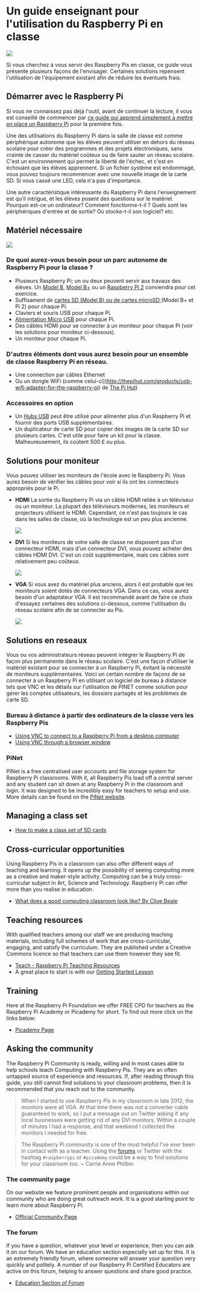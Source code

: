# Un guide enseignant pour l'utilisation du Raspberry Pi en classe

![](cover.png)

Si vous cherchez à vous servir des Raspberry Pis en classe, ce guide vous présente plusieurs façons de l'envisager. Certaines solutions repensent l'utilisation de l'équipement existant afin de réduire les éventuels frais.

## Démarrer avec le Raspberry Pi

Si vous ne connaissez pas déjà l'outil, avant de continuer la lecture, il vous est conseillé de commencer par [ce guide qui apprend simplement à mettre en place un Raspberry Pi](getting-started-guide.md) pour la première fois.

Une des utilisations du Raspberry Pi dans la salle de classe est comme périphérique autonome que les élèves peuvent utiliser en dehors du réseau scolaire pour créer des programmes et des projets électroniques, sans crainte de casser du matériel coûteux ou de faire sauter un réseau scolaire. C'est un environnement qui permet la liberté de l'échec, et c'est en échouant que les élèves apprennent. Si un fichier système est endommagé, vous pouvez toujours recommencer avec une nouvelle image de la carte SD. Si vous cassé une LED, cela n'a pas d'importance.

Une autre caractéristique intéressante du Raspberry Pi dans l'enseignement est qu'il intrigue, et les élèves posent des questions sur le matériel. Pourquoi est-ce un ordinateur? Comment fonctionne-t-il ? Quels sont les périphériques d'entrée et de sortie? Où stocke-t-il son logiciel? etc.

## Matériel nécessaire

![](images/Raspberry-Pis.jpg)

### De quoi aurez-vous besoin pour un parc autonome de Raspberry Pi pour la classe ?

- Plusieurs Raspberry Pi; un ou deux peuvent servir aux travaux des élèves. Un [Model B](https://www.raspberrypi.org/products/model-b/), [Model B+](https://www.raspberrypi.org/products/model-b-plus/) ou un [Raspberry Pi 2](https://www.raspberrypi.org/products/raspberry-pi-2-model-b/) conviendra pour cet exercice.
- Suffisament de [cartes SD (Model B) ou de cartes microSD ](http://swag.raspberrypi.org/collections/frontpage/products/noobs-8gb-sd-card) (Model B+ et Pi 2) pour chaque Pi.
- Claviers et souris USB pour chaque Pi.
- [Alimentation Micro USB](http://swag.raspberrypi.org/collections/pi-kits/products/raspberry-pi-universal-power-supply) pour chaque Pi.
- Des câbles HDMI pour se connecter à un moniteur pour chaque Pi (voir les solutions pour moniteur  ci-dessous).
- Un moniteur pour chaque Pi.

### D'autres éléments dont vous aurez besoin pour un ensemble de classe Raspberry Pi en réseau.

- Une connection par câbles Ethernet
- Ou un dongle WiFi (comme celui-ci](http://thepihut.com/products/usb-wifi-adapter-for-the-raspberry-pi) de [The Pi Hut](http://thepihut.com/))

### Accessoires en option

- Un [Hubs USB](http://thepihut.com/products/7-port-usb-hub-for-the-raspberry-pi) peut être utilisé pour alimenter plus d'un Raspberry Pi et fournir des ports USB supplémentaires.
- Un duplicateur de carte SD pour copier des images de la carte SD sur plusieurs cartes. C'est utile pour faire un kit pour la classe. Malheureusement, ils coûtent 500 £ ou plus.

## Solutions pour moniteur

Vous pouvez utiliser les moniteurs de l'école avec le Raspberry Pi. Vous aurez besoin de vérifier les câbles pour voir si ils ont les connecteurs appropriés pour le Pi.

- **HDMI** La sortie du Raspberry Pi via un câble HDMI reliée à un téléviseur ou un moniteur. La plupart des téléviseurs modernes, les moniteurs et projecteurs utilisent le HDMI. Cependant, ce n'est pas toujours le cas dans les salles de classe, où la technologie est un peu plus ancienne.

  ![](images/HDMI-Connector.jpg)

- **DVI** Si les moniteurs de votre salle de classe ne disposent pas d'un connecteur HDMI, mais d'un connecteur DVI, vous pouvez acheter des câbles HDMI DVI. C'est un coût supplémentaire, mais ces câbles sont relativement peu coûteux.

  ![](images/Dvi-cable.jpg)

- **VGA** Si vous avez du matériel plus anciens, alors il est probable que les moniteurs soient dotés de connecteurs VGA. Dans ce cas, vous aurez besoin d'un adaptateur VGA. Il est recommandé avant de faire ce choix d'essayez certaines des solutions ci-dessous, comme l'utilisation du réseau scolaire afin de se connecter au Pis.

  ![](images/Vga-cable.jpg)

## Solutions en reseaux

Vous ou vos administrateurs réseau peuvent intégrer le Raspberry Pi de façon plus permanente dans le réseau scolaire. C'est une façon d'utiliser le matériel existant pour se connecter à un Raspberry Pi, évitant la nécessité de moniteurs supplémentaires. Voici un certain nombre de façons de se connecter à un Raspberry Pi en utilisant un logiciel de bureau à distance tels que VNC et les détails sur l'utilisation de PINET comme solution pour gérer les comptes utilisateurs, les dossiers partagés et les problèmes de carte SD.

### Bureau à distance à partir des ordinateurs de la  classe vers les Raspberry Pis

- [Using VNC to connect to a Raspberry Pi from a desktop computer](vnc-classroom-guide.md)
- [Using VNC through a browser window](vnc-browser-guide.md)

### PiNet
PiNet is a free centralised user accounts and file storage system for Raspberry Pi classrooms. With it, all Raspberry Pis load off a central server and any student can sit down at any Raspberry Pi in the classroom and login. It was designed to be incredibly easy for teachers to setup and use. More details can be found on the [PiNet website](http://pinet.org.uk/).   

## Managing a class set
- [How to make a class set of SD cards](class-sd-cards.md)

## Cross-curricular opportunities

Using Raspberry Pis in a classroom can also offer different ways of teaching and learning. It opens up the possibility of seeing computing more as a creative and maker-style activity. Computing can be a truly cross-curricular subject in Art, Science and Technology. Raspberry Pi can offer more than you realise in education.

- [What does a good computing classroom look like? By Clive Beale](http://www.raspberrypi.org/what-does-a-good-computing-classroom-look-like)

## Teaching resources

With qualified teachers among our staff we are producing teaching materials, including full schemes of work that are cross-curricular, engaging, and satisfy the curriculum. They are published under a Creative Commons licence so that teachers can use them however they see fit.

- [Teach - Raspberry Pi Teaching Resources](http://www.raspberrypi.org/resources/teach/)
- A great place to start is with our [Getting Started Lesson](http://www.raspberrypi.org/learning/getting-started-with-raspberry-pi-lesson/)

## Training

Here at the Raspberry Pi Foundation we offer FREE CPD for teachers as the Raspberry Pi Academy or Picademy for short. To find out more click on the links below:

- [Picademy Page](http://www.raspberrypi.org/picademy)

## Asking the community

The Raspberry Pi Community is ready, willing and in most cases able to help schools teach Computing with Raspberry Pis. They are an often untapped source of experience and resources. If, after reading through this guide, you still cannot find solutions to your classroom problems, then it is recommended that you reach out to the community.

> When I started to use Raspberry Pis in my classroom in late 2012, the monitors were all VGA. At that time there was not a converter cable guaranteed to work, so I put a message out on Twitter asking if any local businesses were getting rid of any DVI monitors. Within a couple of minutes I had a response, and that weekend I collected the monitors I needed for free.

> The Raspberry Pi community is one of the most helpful I've ever been in contact with as a teacher. Using the [forums](http://www.raspberrypi.org/forums) or Twitter with the hashtag `#raspberrypi` or `#picademy` could be a way to find solutions for your classroom too. ~ Carrie Anne Philbin

### The community page

On our website we feature prominent people and organisations within our community who are doing great outreach work. It is a good starting point to learn more about Raspberry Pi.
- [Official Community Page](http://www.raspberrypi.org/community/)

### The forum

If you have a question, whatever your level or experience, then you can ask it on our forum. We have an education section especially set up for this. It is an extremely friendly forum, where someone will answer your question very quickly and politely. A number of our Raspberry Pi Certified Educators are active on this forum, helping to answer questions and share good practice.
- [Education Section of Forum](http://www.raspberrypi.org/forums/viewforum.php?f=17&sid=f9cb8df1edfa3781e9a7afa26aaa4e42)
